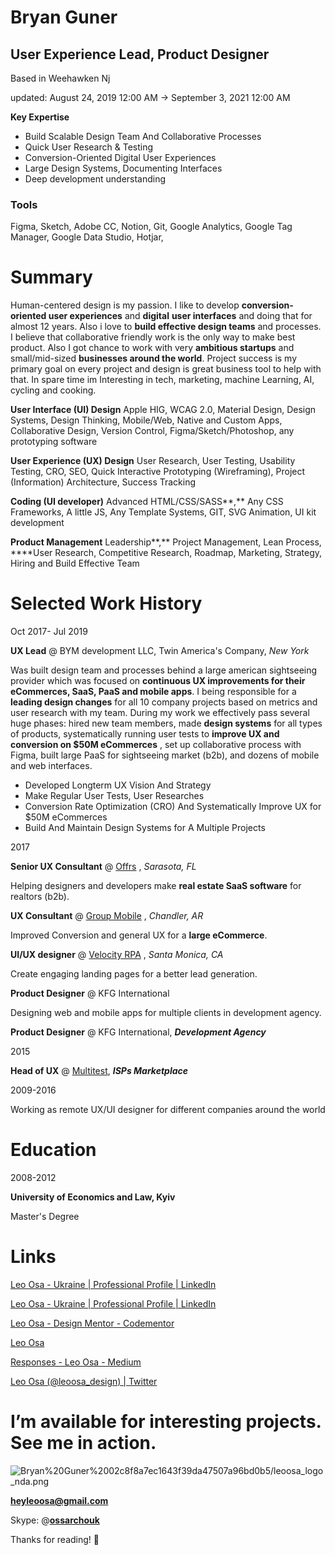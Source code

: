 # Bryan Guner

## User Experience Lead, Product Designer

Based in Weehawken Nj

updated: August 24, 2019 12:00 AM → September 3, 2021 12:00 AM

**Key Expertise**

- Build Scalable Design Team And Collaborative Processes
- Quick User Research & Testing
- Conversion-Oriented Digital User Experiences
- Large Design Systems, Documenting Interfaces
- Deep development understanding

### **Tools**

Figma, Sketch, Adobe CC, Notion, Git, Google Analytics, Google Tag Manager, Google Data Studio, Hotjar,

# Summary

Human-centered design is my passion. I like to develop **conversion-oriented user experiences** and **digital** **user interfaces** and doing that for almost 12 years. Also i love to **build effective design teams** and processes. I believe that collaborative friendly work is the only way to make best product. Also I got chance to work with very **ambitious startups** and small/mid-sized **businesses around the world**. Project success is my primary goal on every project and design is great business tool to help with that. In spare time im Interesting in tech, marketing, machine Learning, AI, cycling and cooking.

**User Interface (UI) Design**
Apple HIG, WCAG 2.0, Material Design, Design Systems, Design Thinking, Mobile/Web, Native and Custom Apps, Collaborative Design, Version Control, Figma/Sketch/Photoshop, any prototyping software

**User Experience (UX) Design**
User Research, User Testing, Usability Testing, CRO, SEO, Quick Interactive Prototyping (Wireframing), Project (Information) Architecture, Success Tracking

**Coding (UI developer)**
Advanced HTML/CSS/SASS**,** Any CSS Frameworks, A little JS, Any Template Systems, GIT, SVG Animation, UI kit development

**Product Management**
Leadership**,** Project Management, Lean Process, \*\*\*\*User Research, Competitive Research, Roadmap, Marketing, Strategy, Hiring and Build Effective Team

# Selected Work History

Oct 2017- Jul 2019

**UX Lead** @ BYM development LLC, Twin America's Company, _New York_

Was built design team and processes behind a large american sightseeing provider which was focused on **continuous UX improvements for their eCommerces, SaaS, PaaS and mobile apps**. I being responsible for a **leading design changes** for all 10 company projects based on metrics and user research with my team. During my work we effectively pass several huge phases: hired new team members, made **design systems** for all types of products, systematically running user tests to **improve UX and conversion on $50M eCommerces** , set up collaborative process with Figma, built large PaaS for sightseeing market (b2b), and dozens of mobile and web interfaces.

- Developed Longterm UX Vision And Strategy
- Make Regular User Tests, User Researches
- Conversion Rate Optimization (CRO) And Systematically Improve UX for $50M eCommerces
- Build And Maintain Design Systems for A Multiple Projects

2017

**Senior UX Consultant** @ [Offrs](https://www.offrs.com/offrs_ourteam.cfm) , _Sarasota, FL_

Helping designers and developers make **real estate SaaS software** for realtors (b2b).

**UX Consultant** @ [Group Mobile](https://groupmobile.com) , _Chandler, AR_

Improved Conversion and general UX for a **large eCommerce**.

**UI/UX designer** @ [Velocity RPA](https://velocityrpa.com) , _Santa Monica, CA_

Create engaging landing pages for a better lead generation.

**Product Designer** @ KFG International

Designing web and mobile apps for multiple clients in development agency.

**Product Designer** @ KFG International, **_Development Agency_**

2015

**Head of UX** @ [Multitest](https://www.multitest.me), **_ISPs Marketplace_**

2009-2016

Working as remote UX/UI designer for different companies around the world

# Education

2008-2012

**University of Economics and Law, Kyiv**

Master's Degree

# Links

[Leo Osa - Ukraine | Professional Profile | LinkedIn](http://www.linkedin.com/in/leoosa)

[Leo Osa - Ukraine | Professional Profile | LinkedIn](http://www.linkedin.com/in/leoosa)

[Leo Osa - Design Mentor - Codementor](https://www.codementor.io/leoosa)

[Leo Osa](https://angel.co/leo-osa)

[Responses - Leo Osa - Medium](https://medium.com/@leo_osa/responses)

[Leo Osa (@leoosa_design) | Twitter](https://twitter.com/leoosa_design)

# I’m available for interesting projects. See me in action.

![Bryan%20Guner%2002c8f8a7ec1643f39da47507a96bd0b5/leoosa_logo_nda.png](Bryan%20Guner%2002c8f8a7ec1643f39da47507a96bd0b5/leoosa_logo_nda.png)

[**heyleoosa@gmail.com**](mailto:heyleoosa@gmail.com)

Skype: @**[ossarchouk](https://join.skype.com/invite/K8prbPr6VKcq)**

Thanks for reading! 👋
